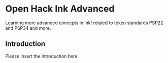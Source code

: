 # Open Hack Ink Advanced
Learning more advanced concepts in ink! related to token standards PSP22 and PSP34 and more.

## Introduction

Please insert the introduction here
